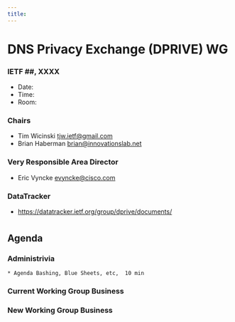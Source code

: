 ```yaml
---
title:
---
```

# DNS Privacy Exchange (DPRIVE) WG
### IETF ##, XXXX

* Date: 
* Time: 
* Room: 

### Chairs
* Tim Wicinski <tjw.ietf@gmail.com>
* Brian Haberman <brian@innovationslab.net>

### Very Responsible Area Director
* Eric Vyncke <evyncke@cisco.com>

### DataTracker
* https://datatracker.ietf.org/group/dprive/documents/

#
## Agenda

### Administrivia
    * Agenda Bashing, Blue Sheets, etc,  10 min

### Current Working Group Business


### New Working Group Business
